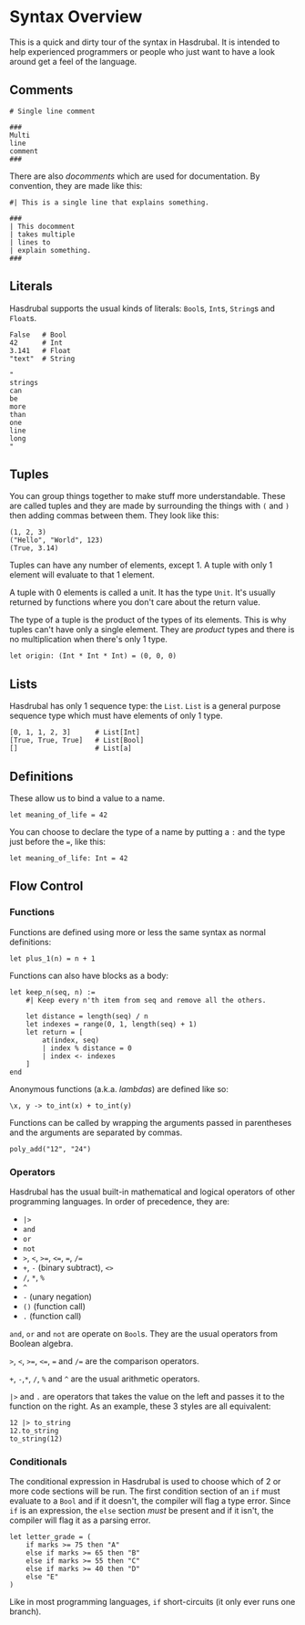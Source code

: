 # Syntax Overview

This is a quick and dirty tour of the syntax in Hasdrubal. It is intended to help experienced programmers or people who just want to have a look around get a feel of the language.

## Comments

```
# Single line comment

###
Multi
line
comment
###
```

There are also *docomments* which are used for documentation. By convention, they are made like this:

```
#| This is a single line that explains something.

###
| This docomment
| takes multiple
| lines to
| explain something.
###
```

## Literals

Hasdrubal supports the usual kinds of literals: `Bool`s, `Int`s, `String`s and `Float`s.

```
False   # Bool
42      # Int
3.141   # Float
"text"  # String

"
strings
can
be
more
than
one
line
long
"
```

## Tuples

You can group things together to make stuff more understandable. These are called tuples and they are made by surrounding the things with `(` and `)` then adding commas between them. They look like this:

```
(1, 2, 3)
("Hello", "World", 123)
(True, 3.14)
```

Tuples can have any number of elements, except 1. A tuple with only 1 element will evaluate to that 1 element.

A tuple with 0 elements is called a unit. It has the type `Unit`. It's usually returned by functions where you don't care about the return value.

The type of a tuple is the product of the types of its elements. This is why tuples can't have only a single element. They are _product_ types and there is no multiplication when there's only 1 type.

```
let origin: (Int * Int * Int) = (0, 0, 0)
```


## Lists

Hasdrubal has only 1 sequence type: the `List`. `List` is a general purpose sequence type which must have elements of only 1 type.

```
[0, 1, 1, 2, 3]      # List[Int]
[True, True, True]   # List[Bool]
[]                   # List[a]
```

## Definitions

These allow us to bind a value to a name.

```
let meaning_of_life = 42
```
You can choose to declare the type of a name by putting a `:` and the type just before the `=`, like this:

```
let meaning_of_life: Int = 42
```

## Flow Control

### Functions

Functions are defined using more or less the same syntax as normal definitions:

```
let plus_1(n) = n + 1
```

Functions can also have blocks as a body:

```
let keep_n(seq, n) :=
    #| Keep every n'th item from seq and remove all the others.

    let distance = length(seq) / n
    let indexes = range(0, 1, length(seq) + 1)
    let return = [
        at(index, seq)
        | index % distance = 0
        | index <- indexes
    ]
end
```

Anonymous functions (a.k.a. _lambdas_) are defined like so:

```
\x, y -> to_int(x) + to_int(y)
```

Functions can be called by wrapping the arguments passed in parentheses and the arguments are separated by commas.

```
poly_add("12", "24")
```

### Operators

Hasdrubal has the usual built-in mathematical and logical operators of other programming languages. In order of precedence, they are:

- `|>`
- `and`
- `or`
- `not`
- `>`, `<`, `>=`, `<=`, `=`, `/=`
- `+`, `-` (binary subtract), `<>`
- `/`, `*`, `%`
- `^`
- `-` (unary negation)
- `()` (function call)
- `.` (function call)

`and`, `or` and `not` are operate on `Bool`s. They are the usual operators from Boolean algebra.

`>`, `<`, `>=`, `<=`, `=` and `/=` are the comparison operators.

`+`, `-`,`*`, `/`, `%` and `^` are the usual arithmetic operators.

`|>` and `.` are operators that takes the value on the left and passes it to the function on the right. As an example, these 3 styles are all equivalent:

```
12 |> to_string
12.to_string
to_string(12)
```

### Conditionals

The conditional expression in Hasdrubal is used to choose which of 2 or more code sections will be run. The first condition section of an `if` must evaluate to a `Bool` and if it doesn't, the compiler will flag a type error. Since `if` is an expression, the `else` section *must* be present and if it isn't, the compiler will flag it as a parsing error.

```
let letter_grade = (
    if marks >= 75 then "A"
    else if marks >= 65 then "B"
    else if marks >= 55 then "C"
    else if marks >= 40 then "D"
    else "E"
)
```

Like in most programming languages, `if` short-circuits (it only ever runs one branch).
